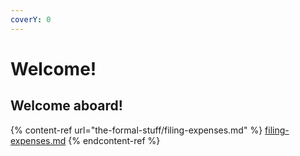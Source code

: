 ```yaml
---
coverY: 0
---
```


# Welcome!

## Welcome aboard!



{% content-ref url="the-formal-stuff/filing-expenses.md" %}
[filing-expenses.md](the-formal-stuff/filing-expenses.md)
{% endcontent-ref %}
